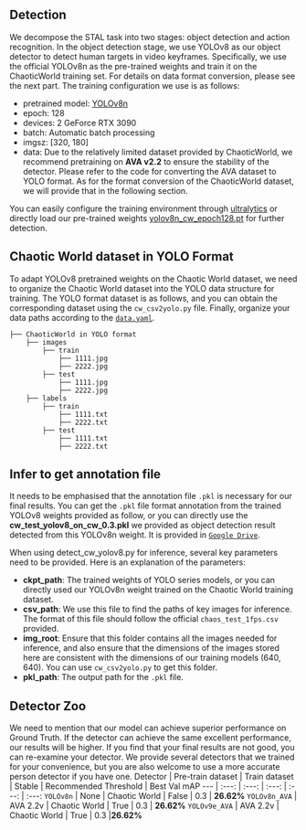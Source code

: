 ## Detection
We decompose the STAL task into two stages: object detection and action recognition. In the object detection stage, we use YOLOv8 as our object detector to detect human targets in video keyframes. Specifically, we use the official YOLOv8n as the pre-trained weights and train it on the ChaoticWorld training set. For details on data format conversion, please see the next part. The training configuration we use is as follows:

- pretrained model: [YOLOv8n](https://github.com/ultralytics/assets/releases)
- epoch: 128
- devices: 2 GeForce RTX 3090
- batch: Automatic batch processing
- imgsz: [320, 180]
- data: Due to the relatively limited dataset provided by ChaoticWorld, we recommend pretraining on **AVA v2.2** to ensure the stability of the detector. Please refer to the code for converting the AVA dataset to YOLO format. As for the format conversion of the ChaoticWorld dataset, we will provide that in the following section.


You can easily configure the training environment through [ultralytics](https://docs.ultralytics.com/) or directly load our pre-trained weights [yolov8n_cw_epoch128.pt](https://drive.google.com/drive/folders/12JQYCU9fPKJvqqgFGpSm8egXygCwCh01?usp=sharing ) for further detection.

 

## Chaotic World dataset in YOLO Format
To adapt YOLOv8 pretrained weights on the Chaotic World dataset, we need to organize the Chaotic World dataset into the YOLO data structure for training. The YOLO format dataset is as follows, and you can obtain the corresponding dataset using the `cw_csv2yolo.py` file. Finally, organize your data paths according to the [`data.yaml`](https://github.com/jfightyr/Spatiotemporal-Action-Localization-on-Chaotic-World-dataset/blob/main/detect/data.yaml).
```
├── ChaoticWorld in YOLO format 
    ├── images
        ├── train
            ├── 1111.jpg
            ├── 2222.jpg
        ├── test
            ├── 1111.jpg
            ├── 2222.jpg
    ├── labels
        ├── train
            ├── 1111.txt
            ├── 2222.txt
        ├── test
            ├── 1111.txt
            ├── 2222.txt
```
## Infer to get annotation file
It needs to be emphasised that the annotation file `.pkl` is necessary for our final results. You can get the `.pkl` file format annotation from the trained YOLOv8 weights provided as follow, or you can directly use the **cw_test_yolov8_on_cw_0.3.pkl** we provided as object detection result detected from this YOLOv8n weight. It is provided in [`Google Drive`](https://drive.google.com/drive/folders/1ktWZzT6eU83IodbxMksu1R6FW619zB--?usp=sharing).

When using detect_cw_yolov8.py for inference, several key parameters need to be provided. Here is an explanation of the parameters:

- **ckpt_path**: The trained weights of YOLO series models, or you can directly used our YOLOv8n weight trained on the Chaotic World training dataset.
- **csv_path**: We use this file to find the paths of key images for inference. The format of this file should follow the official `chaos_test_1fps.csv` provided.
- **img_root**: Ensure that this folder contains all the images needed for inference, and also ensure that the dimensions of the images stored here are consistent with the dimensions of our training models (640, 640). You can use `cw_csv2yolo.py` to get this folder.
- **pkl_path**:  The output path for the `.pkl` file.

## Detector Zoo
We need to mention that our model can achieve superior performance on Ground Truth. If the detector can achieve the same excellent performance, our results will be higher. If you find that your final results are not good, you can re-examine your detector. We provide several detectors that we trained for your convenience, but you are also welcome to use a more accurate person detector if you have one.
Detector | Pre-train dataset | Train dataset | Stable | Recommended Threshold | Best Val mAP 
--- | :---: | :---: | :---: | :---: | :---: 
`YOLOv8n` | None | Chaotic World | False | 0.3 | **26.62%** 
`YOLOv8n_AVA` | AVA 2.2v | Chaotic World | True | 0.3 | **26.62%** 
`YOLOv9e_AVA` | AVA 2.2v | Chaotic World | True | 0.3 |**26.62%** 

